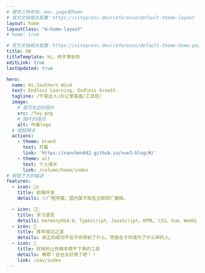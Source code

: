 ```yaml
---
# 提供三种布局，doc、page和home
# 官方文档相关配置：https://vitepress.dev/reference/default-theme-layout
layout: home
layoutClass: "m-home-layout"
# home: true

# 官方文档相关配置：https://vitepress.dev/reference/default-theme-home-page
title: SW
titleTemplate: Hi，终于等到你
editLink: true
lastUpdated: true

hero:
  name: Hi,Southern Wind
  text: Endless Learning, Endless Growth.
  tagline: /午餐达人/办公室英雄/工具控/
  image:
    # 首页右边的图片
    src: /fwy.png
    # 图片的描述
    alt: 作者logo
  # 按钮相关
  actions:
    - theme: brand
      text: 开篇
      link: 'https://nanchen042.github.io/vue3-blog/#/'
    - theme: alt
      text: 个人成长
      link: /column/home/index
# 按钮下方的描述
features:
  - icon: 🤹♀️
    title: 前端开发
    details: 小厂程序猿，国内某不知名互联网厂搬砖。

  - icon: 👩🎨
    title: 学习语言
    details: HarmonyOS4.0、Typescript、JavaScript、HTML、CSS、Vue、WebGL
  - icon: 🧩
    title: 青年成功之道
    details: 真正的成功不在于你得到了什么，而是在于你成为了什么样的人。
  - icon: 🧱
    title: 好用的让你根本停不下来的工具
    details: 噢耶！这也太好用了吧！！
    link: /nav/index
---
```




<Contribute />
<Confetti />
<style>
/*爱的魔力转圈圈*/
@media screen and (max-width: 768px) {
.m-home-layout{
   .VPHome{
        padding-bottom: 0 !important;
    }
}
}
</style>
